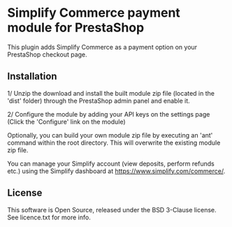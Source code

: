 
# Simplify Commerce payment module for PrestaShop

This plugin adds Simplify Commerce as a payment option on your PrestaShop checkout page.

## Installation
1/ Unzip the download and install the built module zip file (located in the 'dist' folder) through the PrestaShop admin panel and enable it.

2/ Configure the module by adding your API keys on the settings page (Click the 'Configure' link on the module)

Optionally, you can build your own module zip file by executing an 'ant' command within the root directory. This will overwrite the existing module zip file.

You can manage your Simplify account (view deposits, perform refunds etc.) using the Simplify dashboard at https://www.simplify.com/commerce/.

## License
This software is Open Source, released under the BSD 3-Clause license. See licence.txt for more info.
